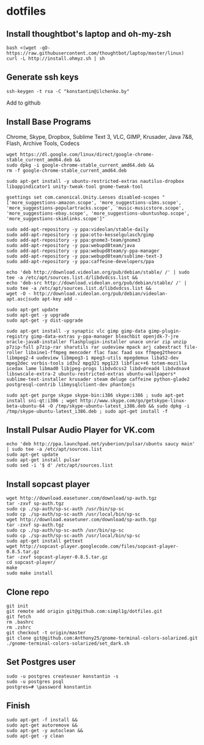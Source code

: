 dotfiles
========

Install thoughtbot's laptop and oh-my-zsh
--------
	bash <(wget -qO- https://raw.githubusercontent.com/thoughtbot/laptop/master/linux)
	curl -L http://install.ohmyz.sh | sh

Generate ssh keys
--------

	ssh-keygen -t rsa -C "konstantin@ilchenko.by"
Add to github

Install Base Programs
--------

Chrome, Skype, Dropbox, Sublime Text 3, VLC, GIMP, Krusader, Java 7&8, Flash, Archive Tools, Codecs

	wget https://dl.google.com/linux/direct/google-chrome-stable_current_amd64.deb &&
	sudo dpkg -i google-chrome-stable_current_amd64.deb &&
	rm -f google-chrome-stable_current_amd64.deb

	sudo apt-get install -y ubuntu-restricted-extras nautilus-dropbox libappindicator1 unity-tweak-tool gnome-tweak-tool

	gsettings set com.canonical.Unity.Lenses disabled-scopes "['more_suggestions-amazon.scope', 'more_suggestions-u1ms.scope', 'more_suggestions-populartracks.scope', 'music-musicstore.scope', 'more_suggestions-ebay.scope', 'more_suggestions-ubuntushop.scope', 'more_suggestions-skimlinks.scope']"

	sudo add-apt-repository -y ppa:videolan/stable-daily
	sudo add-apt-repository -y ppa:otto-kesselgulasch/gimp
	sudo add-apt-repository -y ppa:gnome3-team/gnome3
	sudo add-apt-repository -y ppa:webupd8team/java
	sudo add-apt-repository -y ppa:webupd8team/y-ppa-manager
	sudo add-apt-repository -y ppa:webupd8team/sublime-text-3
	sudo add-apt-repository -y ppa:caffeine-developers/ppa

	echo 'deb http://download.videolan.org/pub/debian/stable/ /' | sudo tee -a /etc/apt/sources.list.d/libdvdcss.list &&
	echo 'deb-src http://download.videolan.org/pub/debian/stable/ /' | sudo tee -a /etc/apt/sources.list.d/libdvdcss.list &&
	wget -O - http://download.videolan.org/pub/debian/videolan-apt.asc|sudo apt-key add -

	sudo apt-get update
	sudo apt-get -y upgrade
	sudo apt-get -y dist-upgrade

	sudo apt-get install -y synaptic vlc gimp gimp-data gimp-plugin-registry gimp-data-extras y-ppa-manager bleachbit openjdk-7-jre oracle-java8-installer flashplugin-installer unace unrar zip unzip p7zip-full p7zip-rar sharutils rar uudeview mpack arj cabextract file-roller libxine1-ffmpeg mencoder flac faac faad sox ffmpeg2theora libmpeg2-4 uudeview libmpeg3-1 mpeg3-utils mpegdemux liba52-dev mpeg2dec vorbis-tools id3v2 mpg321 mpg123 libflac++6 totem-mozilla icedax lame libmad0 libjpeg-progs libdvdcss2 libdvdread4 libdvdnav4 libswscale-extra-2 ubuntu-restricted-extras ubuntu-wallpapers* sublime-text-installer krusader steam deluge caffeine python-glade2 postgresql-contrib libmysqlclient-dev phantomjs

	sudo apt-get purge skype skype-bin:i386 skype:i386 ; sudo apt-get install sni-qt:i386 ; wget http://www.skype.com/go/getskype-linux-beta-ubuntu-64 -O /tmp/skype-ubuntu-latest_i386.deb && sudo dpkg -i /tmp/skype-ubuntu-latest_i386.deb ; sudo apt-get install -f

Install Pulsar Audio Player for VK.com
--------

	echo 'deb http://ppa.launchpad.net/yuberion/pulsar/ubuntu saucy main' | sudo tee -a /etc/apt/sources.list
	sudo apt-get update
	sudo apt-get install pulsar
	sudo sed -i '$ d' /etc/apt/sources.list
	
Install sopcast player
--------

	wget http://download.easetuner.com/download/sp-auth.tgz
	tar -zxvf sp-auth.tgz
	sudo cp ./sp-auth/sp-sc-auth /usr/bin/sp-sc
	sudo cp ./sp-auth/sp-sc-auth /usr/local/bin/sp-sc
	wget http://download.easetuner.com/download/sp-auth.tgz
	tar -zxvf sp-auth.tgz
	sudo cp ./sp-auth/sp-sc-auth /usr/bin/sp-sc
	sudo cp ./sp-auth/sp-sc-auth /usr/local/bin/sp-sc
	sudo apt-get install gettext
	wget http://sopcast-player.googlecode.com/files/sopcast-player-0.8.5.tar.gz
	tar -zxvf sopcast-player-0.8.5.tar.gz
	cd sopcast-player/
	make
	sudo make install

Clone repo
--------
	git init
	git remote add origin git@github.com:simpl1g/dotfiles.git
	git fetch
	rm .bashrc
	rm .zshrc
	git checkout -t origin/master
	git clone git@github.com:Anthony25/gnome-terminal-colors-solarized.git
	./gnome-terminal-colors-solarized/set_dark.sh

Set Postgres user
--------
	sudo -u postgres createuser konstantin -s
	sudo -u postgres psql
	postgres=# \password konstantin

Finish
-------

	sudo apt-get -f install &&
	sudo apt-get autoremove &&
	sudo apt-get -y autoclean &&
	sudo apt-get -y clean
